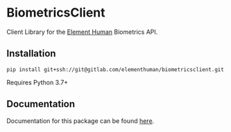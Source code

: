 # BiometricsClient

Client Library for the [Element Human](https://www.elementhuman.com) Biometrics API.

## Installation

```shell script
pip install git+ssh://git@gitlab.com/elementhuman/biometricsclient.git
```

Requires Python 3.7+

## Documentation

Documentation for this package can be found [here]().
